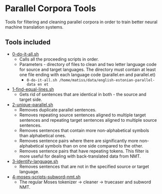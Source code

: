 # Parallel Corpora Tools
Tools for filtering and cleaning parallel corpora 
in order to train better neural machine translation systems.

Tools included
---------
* [0-do-it-all.sh](https://github.com/M4t1ss/parallel-corpora-tools/blob/master/parallel/0-do-it-all.sh)
	* Calls all the proceeding scripts in order.
	* Parameters - directory of files to clean and two letter language code for source and target languages. The directory must contain at least 
	one file ending with each language code (parallel.en and parallel.et)
		* `0-do-it-all.sh /home/matiss/data/english-estonian-parallel-data en et`
* [1-find-equal-lines.sh](https://github.com/M4t1ss/parallel-corpora-tools/blob/master/parallel/1-find-equal-lines.sh)
	* Gets rid of sentences that are identical in both - the source and target side.
* [2-unique-parallel.sh](https://github.com/M4t1ss/parallel-corpora-tools/blob/master/parallel/2-unique-parallel.sh)
	* Removes duplicate parallel sentences.
	* Removes repeating source sentences aligned to multiple target sentences and repeating target sentences aligned to multiple source sentences.
	* Removes sentences that contain more non-alphabetical symbols than alphabetical ones.
	* Removes sentence pairs where there are significantly more non-alphabetical symbols than on one side compared to the other.
	* Removes sentence pairs that have repeating tokens. This filter is more useful for dealing with back-translated data from NMT.
* [3-identify-language.sh](https://github.com/M4t1ss/parallel-corpora-tools/blob/master/parallel/3-identify-language.sh)
	* Removes sentences that are not in the specified source or target language.
* [4-moses-scripts-subword-nmt.sh](https://github.com/M4t1ss/parallel-corpora-tools/blob/master/parallel/4-moses-scripts-subword-nmt.sh)
	* The regular Moses tokenizer -> cleaner -> truecaser and subword NMT.